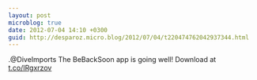 ```yaml
---
layout: post
microblog: true
date: 2012-07-04 14:10 +0300
guid: http://desparoz.micro.blog/2012/07/04/t220474762042937344.html
---
```

.@DiveImports The BeBackSoon app is going well! Download at [t.co/IRgxrzov](http://t.co/IRgxrzov)
